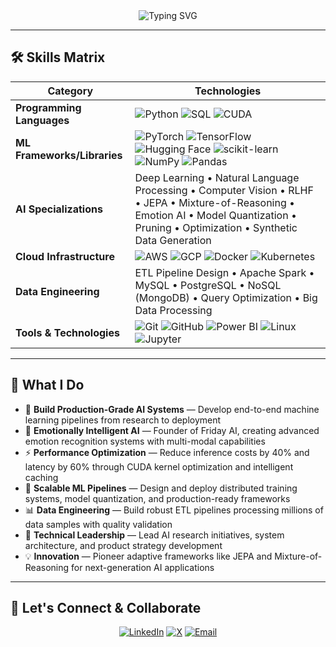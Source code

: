 <div align="center">

<img src="https://readme-typing-svg.herokuapp.com?font=Fira+Code&weight=700&size=32&duration=3000&pause=1000&color=2E9EF7&center=true&vCenter=true&multiline=true&width=800&height=100&lines=Swamy+Gadila;AI+Founder+%7C+Machine+Learning+Engineer" alt="Typing SVG" />

</div>

---

## 🛠️ Skills Matrix

| **Category** | **Technologies** |
|---|---|
| **Programming Languages** | ![Python](https://img.shields.io/badge/Python-3776AB?style=flat-square&logo=python&logoColor=white) ![SQL](https://img.shields.io/badge/SQL-4479A1?style=flat-square&logo=postgresql&logoColor=white) ![CUDA](https://img.shields.io/badge/CUDA-76B900?style=flat-square&logo=nvidia&logoColor=white) |
| **ML Frameworks/Libraries** | ![PyTorch](https://img.shields.io/badge/PyTorch-EE4C2C?style=flat-square&logo=pytorch&logoColor=white) ![TensorFlow](https://img.shields.io/badge/TensorFlow-FF6F00?style=flat-square&logo=tensorflow&logoColor=white) ![Hugging Face](https://img.shields.io/badge/🤗_Hugging_Face-FFD21E?style=flat-square) ![scikit-learn](https://img.shields.io/badge/scikit--learn-F7931E?style=flat-square&logo=scikit-learn&logoColor=white) ![NumPy](https://img.shields.io/badge/NumPy-013243?style=flat-square&logo=numpy&logoColor=white) ![Pandas](https://img.shields.io/badge/Pandas-150458?style=flat-square&logo=pandas&logoColor=white) |
| **AI Specializations** | Deep Learning • Natural Language Processing • Computer Vision • RLHF • JEPA • Mixture-of-Reasoning • Emotion AI • Model Quantization • Pruning • Optimization • Synthetic Data Generation |
| **Cloud Infrastructure** | ![AWS](https://img.shields.io/badge/AWS-232F3E?style=flat-square&logo=amazon-aws&logoColor=white) ![GCP](https://img.shields.io/badge/GCP-4285F4?style=flat-square&logo=google-cloud&logoColor=white) ![Docker](https://img.shields.io/badge/Docker-2496ED?style=flat-square&logo=docker&logoColor=white) ![Kubernetes](https://img.shields.io/badge/Kubernetes-326CE5?style=flat-square&logo=kubernetes&logoColor=white) |
| **Data Engineering** | ETL Pipeline Design • Apache Spark • MySQL • PostgreSQL • NoSQL (MongoDB) • Query Optimization • Big Data Processing |
| **Tools & Technologies** | ![Git](https://img.shields.io/badge/Git-F05032?style=flat-square&logo=git&logoColor=white) ![GitHub](https://img.shields.io/badge/GitHub-181717?style=flat-square&logo=github&logoColor=white) ![Power BI](https://img.shields.io/badge/Power_BI-F2C811?style=flat-square&logo=powerbi&logoColor=black) ![Linux](https://img.shields.io/badge/Linux-FCC624?style=flat-square&logo=linux&logoColor=black) ![Jupyter](https://img.shields.io/badge/Jupyter-F37626?style=flat-square&logo=jupyter&logoColor=white) |

---

## 💼 What I Do

- 🤖 **Build Production-Grade AI Systems** — Develop end-to-end machine learning pipelines from research to deployment
- 🧠 **Emotionally Intelligent AI** — Founder of Friday AI, creating advanced emotion recognition systems with multi-modal capabilities
- ⚡ **Performance Optimization** — Reduce inference costs by 40% and latency by 60% through CUDA kernel optimization and intelligent caching
- 🎯 **Scalable ML Pipelines** — Design and deploy distributed training systems, model quantization, and production-ready frameworks
- 📊 **Data Engineering** — Build robust ETL pipelines processing millions of data samples with quality validation
- 🚀 **Technical Leadership** — Lead AI research initiatives, system architecture, and product strategy development
- 💡 **Innovation** — Pioneer adaptive frameworks like JEPA and Mixture-of-Reasoning for next-generation AI applications

---

## 🤝 Let's Connect & Collaborate

<div align="center">

[![LinkedIn](https://img.shields.io/badge/LinkedIn-0077B5?style=for-the-badge&logo=linkedin&logoColor=white)](https://www.linkedin.com/in/swamygadila)
[![X](https://img.shields.io/badge/X-000000?style=for-the-badge&logo=x&logoColor=white)](https://x.com/SwamyGadila18)
[![Email](https://img.shields.io/badge/Email-D14836?style=for-the-badge&logo=gmail&logoColor=white)](mailto:swamygadila04@gmail.com)

</div>
